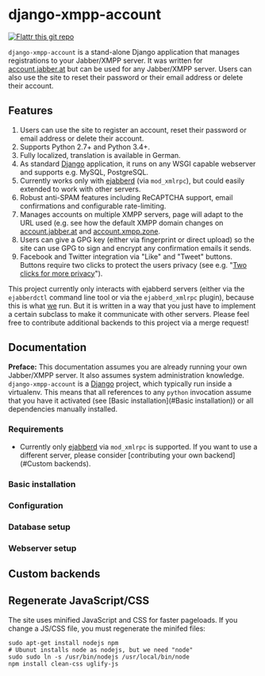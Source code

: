 # django-xmpp-account

[![Flattr this git
repo](http://api.flattr.com/button/flattr-badge-large.png)](http://flattr.com/thing/3969667/jabber-at-Jabber-for-everyone)

`django-xmpp-account` is a stand-alone Django application that manages registrations to your
Jabber/XMPP server. It was written for [account.jabber.at](https://account.jabber.at) but can be
used for any Jabber/XMPP server. Users can also use the site to reset their password or their email
address or delete their account.

## Features

1. Users can use the site to register an account, reset their password or email address or delete
   their account.
2. Supports Python 2.7+ and Python 3.4+.
3. Fully localized, translation is available in German.
4. As standard [Django](https://www.djangoproject.com/) application, it runs on any WSGI capable
   webserver and supports e.g. MySQL, PostgreSQL.
5. Currently works only with [ejabberd](https://www.ejabberd.im/) (via `mod_xmlrpc`), but could
   easily extended to work with other servers.
6. Robust anti-SPAM features including ReCAPTCHA support, email confirmations and configurable
   rate-limiting.
7. Manages accounts on multiple XMPP servers, page will adapt to the URL used (e.g. see how the
   default XMPP domain changes on [account.jabber.at](https://account.jabber.at) and
   [account.xmpp.zone](https://account.xmpp.zone).
8. Users can give a GPG key (either via fingerprint or direct upload) so the site can use GPG to
   sign and encrypt any confirmation emails it sends.
9. Facebook and Twitter integration via "Like" and "Tweet" buttons. Buttons require two clicks to
   protect the users privacy (see e.g. "[Two clicks for more
   privacy](http://www.h-online.com/features/Two-clicks-for-more-privacy-1783256.html)"). 


This project currently only interacts with ejabberd servers (either via the
`ejabberdctl` command line tool or via the `ejabberd_xmlrpc` plugin), because
this is what [we](https://jabber.at) run. But it is written in a way that you
just have to implement a certain subclass to make it communicate with other
servers. Please feel free to contribute additional backends to this project via
a merge request!

## Documentation

**Preface:** This documentation assumes you are already running your own Jabber/XMPP server. It
also assumes system administration knowledge. `django-xmpp-account` is a
[Django](https://www.djangoproject.im) project, which typically run inside a virtualenv. This means
that all references to any `python` invocation assume that you have it activated (see [Basic
installation](#Basic installation)) or all dependencies manually installed.

### Requirements

* Currently only [ejabberd](https://www.ejabberd.im) via `mod_xmlrpc` is supported. If you want to
  use a different server, please consider [contributing your own backend](#Custom backends).

### Basic installation

### Configuration

### Database setup

### Webserver setup

## Custom backends

## Regenerate JavaScript/CSS

The site uses minified JavaScript and CSS for faster pageloads. If you change a JS/CSS file, you
must regenerate the minifed files:

```
sudo apt-get install nodejs npm
# Ubunut installs node as nodejs, but we need "node"
sudo sudo ln -s /usr/bin/nodejs /usr/local/bin/node 
npm install clean-css uglify-js
